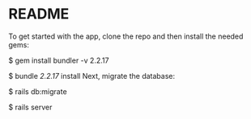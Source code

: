 # README

To get started with the app, clone the repo and then install the needed gems:

$ gem install bundler -v 2.2.17

$ bundle _2.2.17_ install
Next, migrate the database:

$ rails db:migrate

$ rails server
